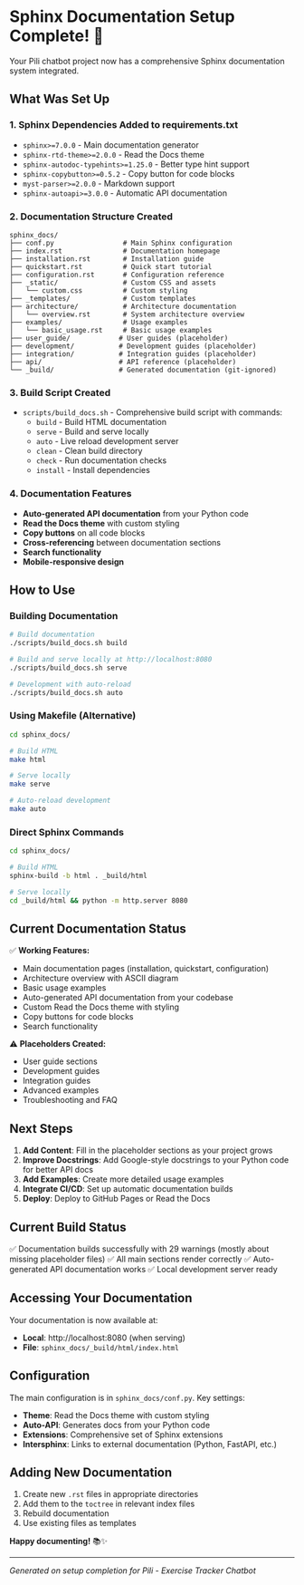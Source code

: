 # Sphinx Documentation Setup Complete! 🎉

Your Pili chatbot project now has a comprehensive Sphinx documentation system integrated.

## What Was Set Up

### 1. **Sphinx Dependencies Added to requirements.txt**
- `sphinx>=7.0.0` - Main documentation generator
- `sphinx-rtd-theme>=2.0.0` - Read the Docs theme
- `sphinx-autodoc-typehints>=1.25.0` - Better type hint support
- `sphinx-copybutton>=0.5.2` - Copy button for code blocks
- `myst-parser>=2.0.0` - Markdown support
- `sphinx-autoapi>=3.0.0` - Automatic API documentation

### 2. **Documentation Structure Created**
```
sphinx_docs/
├── conf.py                 # Main Sphinx configuration
├── index.rst               # Documentation homepage
├── installation.rst        # Installation guide
├── quickstart.rst          # Quick start tutorial
├── configuration.rst       # Configuration reference
├── _static/                # Custom CSS and assets
│   └── custom.css          # Custom styling
├── _templates/             # Custom templates
├── architecture/           # Architecture documentation
│   └── overview.rst        # System architecture overview
├── examples/               # Usage examples
│   └── basic_usage.rst     # Basic usage examples
├── user_guide/            # User guides (placeholder)
├── development/           # Development guides (placeholder)
├── integration/           # Integration guides (placeholder)
├── api/                   # API reference (placeholder)
└── _build/                # Generated documentation (git-ignored)
```

### 3. **Build Script Created**
- `scripts/build_docs.sh` - Comprehensive build script with commands:
  - `build` - Build HTML documentation
  - `serve` - Build and serve locally
  - `auto` - Live reload development server
  - `clean` - Clean build directory
  - `check` - Run documentation checks
  - `install` - Install dependencies

### 4. **Documentation Features**
- **Auto-generated API documentation** from your Python code
- **Read the Docs theme** with custom styling
- **Copy buttons** on all code blocks
- **Cross-referencing** between documentation sections
- **Search functionality**
- **Mobile-responsive design**

## How to Use

### Building Documentation

```bash
# Build documentation
./scripts/build_docs.sh build

# Build and serve locally at http://localhost:8080
./scripts/build_docs.sh serve

# Development with auto-reload
./scripts/build_docs.sh auto
```

### Using Makefile (Alternative)

```bash
cd sphinx_docs/

# Build HTML
make html

# Serve locally
make serve

# Auto-reload development
make auto
```

### Direct Sphinx Commands

```bash
cd sphinx_docs/

# Build HTML
sphinx-build -b html . _build/html

# Serve locally
cd _build/html && python -m http.server 8080
```

## Current Documentation Status

✅ **Working Features:**
- Main documentation pages (installation, quickstart, configuration)
- Architecture overview with ASCII diagram
- Basic usage examples
- Auto-generated API documentation from your codebase
- Custom Read the Docs theme with styling
- Copy buttons for code blocks
- Search functionality

⚠️ **Placeholders Created:**
- User guide sections
- Development guides
- Integration guides
- Advanced examples
- Troubleshooting and FAQ

## Next Steps

1. **Add Content**: Fill in the placeholder sections as your project grows
2. **Improve Docstrings**: Add Google-style docstrings to your Python code for better API docs
3. **Add Examples**: Create more detailed usage examples
4. **Integrate CI/CD**: Set up automatic documentation builds
5. **Deploy**: Deploy to GitHub Pages or Read the Docs

## Current Build Status

✅ Documentation builds successfully with 29 warnings (mostly about missing placeholder files)
✅ All main sections render correctly
✅ Auto-generated API documentation works
✅ Local development server ready

## Accessing Your Documentation

Your documentation is now available at:
- **Local**: http://localhost:8080 (when serving)
- **File**: `sphinx_docs/_build/html/index.html`

## Configuration

The main configuration is in `sphinx_docs/conf.py`. Key settings:
- **Theme**: Read the Docs theme with custom styling
- **Auto-API**: Generates docs from your Python code
- **Extensions**: Comprehensive set of Sphinx extensions
- **Intersphinx**: Links to external documentation (Python, FastAPI, etc.)

## Adding New Documentation

1. Create new `.rst` files in appropriate directories
2. Add them to the `toctree` in relevant index files
3. Rebuild documentation
4. Use existing files as templates

**Happy documenting!** 📚✨

---

*Generated on setup completion for Pili - Exercise Tracker Chatbot* 